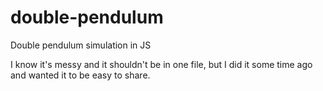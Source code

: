 # double-pendulum
Double pendulum simulation in JS

I know it's messy and it shouldn't be in one file, but I did it some time ago and wanted it to be easy to share.
